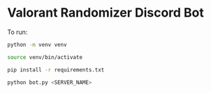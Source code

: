 # Valorant Randomizer Discord Bot

To run:

```bash
python -m venv venv

source venv/bin/activate

pip install -r requirements.txt

python bot.py <SERVER_NAME>
```
